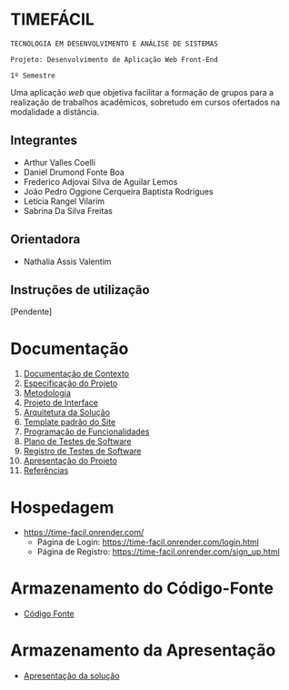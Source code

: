 # TIMEFÁCIL

`TECNOLOGIA EM DESENVOLVIMENTO E ANÁLISE DE SISTEMAS`

`Projeto: Desenvolvimento de Aplicação Web Front-End`

`1º Semestre`

Uma aplicação _web_ que objetiva facilitar a formação de grupos para a realização de trabalhos acadêmicos, sobretudo em cursos ofertados na modalidade a distância.

## Integrantes

- Arthur Valles Coelli
- Daniel Drumond Fonte Boa
- Frederico Adjovai Silva de Aguilar Lemos
- João Pedro Oggione Cerqueira Baptista Rodrigues
- Letícia Rangel Vilarim
- Sabrina Da Silva Freitas

## Orientadora

- Nathalia Assis Valentim

## Instruções de utilização

[Pendente]

# Documentação

<ol>
<li><a href="docs/01-Documentação de Contexto.md"> Documentação de Contexto</a></li>
<li><a href="docs/02-Especificação do Projeto.md"> Especificação do Projeto</a></li>
<li><a href="docs/03-Metodologia.md"> Metodologia</a></li>
<li><a href="docs/04-Projeto de Interface.md"> Projeto de Interface</a></li>
<li><a href="docs/05-Arquitetura da Solução.md"> Arquitetura da Solução</a></li>
<li><a href="docs/06-Template padrão do Site.md"> Template padrão do Site</a></li>
<li><a href="docs/07-Programação de Funcionalidades.md"> Programação de Funcionalidades</a></li>
<li><a href="docs/08-Plano de Testes de Software.md"> Plano de Testes de Software</a></li>
<li><a href="docs/09-Registro de Testes de Software.md"> Registro de Testes de Software</a></li>
<li><a href="docs/10-Apresentação do Projeto.md"> Apresentação do Projeto</a></li>
<li><a href="docs/11-Referências.md"> Referências</a></li>
</ol>

# Hospedagem

- https://time-facil.onrender.com/
  - Página de Login: https://time-facil.onrender.com/login.html
  - Página de Registro: https://time-facil.onrender.com/sign_up.html

# Armazenamento do Código-Fonte

- <a href="src">Código Fonte</a>

# Armazenamento da Apresentação

- <a href="presentation">Apresentação da solução</a>
